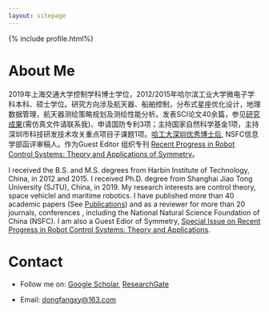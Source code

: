 ```yaml
---
layout: sitepage
---
```


[comment]: # (Insert my picture)
{% include profile.html%}

[comment]: # (Insert my resume below)

# About Me

2019年上海交通大学控制学科博士学位，2012/2015年哈尔滨工业大学微电子学科本科、硕士学位。研究方向涉及航天器、船舶控制，分布式星座优化设计，地理数据管理，航天器测绘策略规划及测绘性能分析。发表SCI论文40余篇，参见[研究成果](https://dongfangxy.github.io/publications/)(需仿真文件请联系我)、申请国防专利3项；主持国家自然科学基金1项，主持深圳市科技研发技术攻关重点项目子课题1项。[哈工大深圳优秀博士后](http://www.hitsz.edu.cn/article/view/id-118575.html), NSFC信息学部函评审稿人。作为Guest Editor 组织专刊 [Recent Progress in Robot Control Systems: Theory and Applications of Symmetry](https://www.mdpi.com/journal/symmetry/special_issues/Recent_Progress_Robot_Control_Systems_Theory_Applications)。

<!--
复制了师傅的主页，我还在修改中....[[My CV in PDF]]({{site.url}}/YuJiangCV.pdf) 
-->

I received the B.S. and M.S. degrees  from Harbin Institute of Technology, China, in 2012 and 2015. I received Ph.D. degree from Shanghai Jiao Tong University (SJTU), China, in 2019. My research interests are control theory, space vehicleI and maritime robotics. I have published more than 40 academic papers (See [Publications](https://dongfangxy.github.io/publications/))  and as a reviewer for more than 20 journals, conferences , including the National Natural Science Foundation of China (NSFC).  I am also a Guest Edior of Symmetry, [Special Issue on Recent Progress in Robot Control Systems: Theory and Applications](https://www.mdpi.com/journal/symmetry/special_issues/Recent_Progress_Robot_Control_Systems_Theory_Applications).

<!--
Recently, I work closely with [Dr. Jin Wu (吴荩)](https://zarathustr.github.io/) from the Hong Kong University of Science and Technology (HKUST), Hong Kong, China.
-->

# Contact
* Follow me on:
[Google Scholar](https://scholar.google.com/citations?user=oHzlz50AAAAJ&hl),
[ResearchGate](https://www.researchgate.net/profile/Chengxi_Zhang5)

* Email: <a href="mailto:dongfangxy@163.com"><span style="line-height:2;">dongfangxy@163.com</span>


<!--
# Experiences
* New Position, <a href="https://dongfangxy.github.io/">New Affiliation</a>, Location, 2021-
* Post-doc Position,  <a href="https://dongfangxy.github.io/">Harbin Institute of Technology</a>, School of Electronics and Information, Shenzhen, Dec 2019 - 2021.
-->

<!--
# Education
* Ph.D., Control Science and Engineering, <a href="https://dongfangxy.github.io/">Shanghai Jiao Tong University</a>, Shanghai, Mar. 2015 - Dec. 2019. 
* M.S.,  Microelectronics and Solid State Electronics, <a href="https://dongfangxy.github.io/">Harbin Institute of Technology</a>, Shenzhen, Sep. 2012 - Jan. 2015. 
* B.S.,  Electronics Science and Technology, <a href="https://dongfangxy.github.io/">Harbin Institute of Technology</a>, Weihai, Sep. 2008 - Jun. 2012.
-->

<!--
# Other information
* Service: 
国家自然科学基金信息学部函评专家 (Correspondence Review Expert of the National Natural Science Foundation of China, from 2020), Reviewer for more than 20 journals and conferences.
* Awards：
上海交大 2019 届研究生校友班级理事(2019-2024)，哈工大深圳优秀博士后(2021)。
-->

